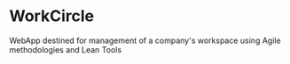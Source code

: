 # WorkCircle
WebApp destined for management of a company's workspace using Agile methodologies and Lean Tools
